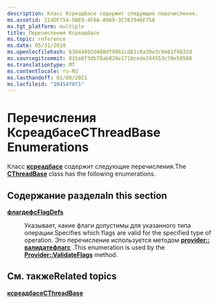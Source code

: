 ```yaml
---
description: Класс Ксреадбасе содержит следующие перечисления.
ms.assetid: 214DF754-5BE9-4F6A-A969-3C763946F75A
ms.tgt_platform: multiple
title: Перечисления Ксреадбасе
ms.topic: reference
ms.date: 05/31/2018
ms.openlocfilehash: b3844892d400df9861cd81c8a39e3c9461f9832d
ms.sourcegitcommit: 831e8f3db78ab820e1710cede244553c70e50500
ms.translationtype: MT
ms.contentlocale: ru-RU
ms.lasthandoff: 01/08/2021
ms.locfileid: "104547071"
---
```

# <a name="cthreadbase-enumerations"></a><span data-ttu-id="e14de-103">Перечисления Ксреадбасе</span><span class="sxs-lookup"><span data-stu-id="e14de-103">CThreadBase Enumerations</span></span>

<span data-ttu-id="e14de-104">Класс [**ксреадбасе**](/windows/desktop/api/ThrdBase/nl-thrdbase-cthreadbase) содержит следующие перечисления.</span><span class="sxs-lookup"><span data-stu-id="e14de-104">The [**CThreadBase**](/windows/desktop/api/ThrdBase/nl-thrdbase-cthreadbase) class has the following enumerations.</span></span>

## <a name="in-this-section"></a><span data-ttu-id="e14de-105">Содержание раздела</span><span class="sxs-lookup"><span data-stu-id="e14de-105">In this section</span></span>

<dl> <dt>

<span data-ttu-id="e14de-106">[**флагдефс**](/previous-versions/windows/desktop/legacy/mt432263(v=vs.85))</span><span class="sxs-lookup"><span data-stu-id="e14de-106">[**FlagDefs**](/previous-versions/windows/desktop/legacy/mt432263(v=vs.85))</span></span>
</dt> <dd>

<span data-ttu-id="e14de-107">Указывает, какие флаги допустимы для указанного типа операции.</span><span class="sxs-lookup"><span data-stu-id="e14de-107">Specifies which flags are valid for the specified type of operation.</span></span> <span data-ttu-id="e14de-108">Это перечисление используется методом [**provider:: валидатефлагс**](/windows/desktop/api/Provider/nf-provider-provider-validateflags) .</span><span class="sxs-lookup"><span data-stu-id="e14de-108">This enumeration is used by the [**Provider::ValidateFlags**](/windows/desktop/api/Provider/nf-provider-provider-validateflags) method.</span></span>

</dd> </dl>

## <a name="related-topics"></a><span data-ttu-id="e14de-109">См. также</span><span class="sxs-lookup"><span data-stu-id="e14de-109">Related topics</span></span>

<dl> <dt>

[<span data-ttu-id="e14de-110">**ксреадбасе**</span><span class="sxs-lookup"><span data-stu-id="e14de-110">**CThreadBase**</span></span>](/windows/desktop/api/ThrdBase/nl-thrdbase-cthreadbase)
</dt> </dl>

 

 
